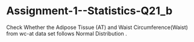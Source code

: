 # Assignment-1--Statistics-Q21_b
Check Whether the Adipose Tissue (AT) and Waist Circumference(Waist)  from wc-at data set  follows Normal Distribution .
